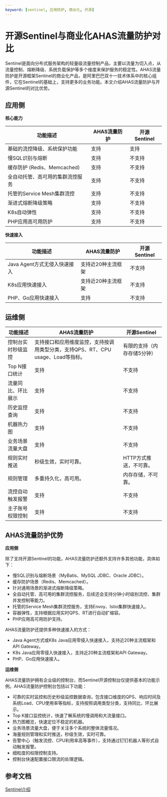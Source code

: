 ```yaml
---
keyword: [sentinel, 应用防护, 商业化, 开源]
---
```


# 开源Sentinel与商业化AHAS流量防护对比

Sentinel是面向分布式服务架构的轻量级流量控制产品，主要以流量为切入点，从流量控制、熔断降级、系统负载保护等多个维度来保护服务的稳定性。AHAS流量防护是开源框架Sentinel的商业化产品，是阿里巴巴双十一技术体系中的核心组件，它在Sentinel的基础上，支持更多的业务功能。本文介绍AHAS流量防护与开源Sentinel的对比优势。

## 应用侧

**核心能力**

|功能描述|AHAS流量防护|开源Sentinel|
|----|--------|----------|
|基础的流控降级、系统保护功能|支持|支持|
|慢SQL识别与熔断|支持|不支持|
|缓存防护 \(Redis、Memcached\)|支持|不支持|
|全自动托管、高可用的集群流控服务|支持|不支持|
|托管的Service Mesh集群流控|支持|不支持|
|渐进式熔断降级策略|支持|不支持|
|K8s自动弹性|支持|不支持|
|PHP应用高可用防护|支持|不支持|

**快速接入**

|功能描述|AHAS流量防护|开源Sentinel|
|----|--------|----------|
|Java Agent方式无侵入快速接入|支持近20种主流框架|不支持|
|K8s应用快速接入|支持近20种主流框架|不支持|
|PHP、Go应用快速接入|支持|不支持|

## 运维侧

|功能描述|AHAS流量防护|开源Sentinel|
|----|--------|----------|
|控制台实时秒级监控|支持接口和应用维度监控，支持按调用类型分类，支持QPS、RT、CPU usage、Load等指标。|有限的支持（内存存储5分钟）|
|Top N接口统计|支持|不支持|
|流量同比、环比展示|支持|不支持|
|历史监控查询|支持|不支持|
|机器热力图|支持|不支持|
|业务场景流量大盘|支持|不支持|
|规则实时推送|秒级生效，实时可靠。|HTTP方式推送，不可靠。|
|规则管理|多重持久化，高可用。|内存存储，不可靠。|
|流控自动触发报警|支持|不支持|
|主子账号权限控制|支持|不支持|

## AHAS流量防护优势

**应用侧**

除了支持开源Sentinel的功能，AHAS流量防护还额外支持许多其他功能，具体如下：

-   慢SQL识别与熔断场景（MyBatis、MySQL JDBC、Oracle JDBC）。
-   缓存防护场景（Redis、Memcached）。
-   针对通用场景的渐进式熔断降级策略。
-   全自动托管、高可用的集群流控服务，后续还会支持分钟小时级别流控、集群并发控制等能力。
-   托管的Service Mesh集群流控服务，支持Envoy、Istio集群快速接入。
-   容器弹性，支持根据应用实时QPS、RT进行自动扩缩容。
-   PHP应用高可用防护支持。

AHAS流量防护还提供多种快速接入的方式：

-   Java Agent方式或K8s Java应用零侵入快速接入，支持近20种主流框架和API Gateway。
-   K8s Java应用零侵入快速接入，支持近20种主流框架和API Gateway。
-   PHP、Go应用快速接入。

**运维侧**

AHAS流量防护拥有企业级的控制台，而Sentinel开源控制台仅提供基本的功能示例。AHAS流量防护控制台包括以下功能：

-   可靠的实时监控和历史秒级监控数据查询，包含接口维度的QPS、响应时间及系统Load、CPU使用率等指标，支持按照调用类型分类，支持同比、环比展示。
-   Top K接口监控统计，快速了解系统的慢调用和大流量接口。
-   热力图概览，快速定位不稳定的机器。
-   业务场景流量大盘，便于关注多个系统的整体流量情况。
-   海量规则管理和实时推送，秒级生效，实时可靠。
-   告警中心（触发流控、CPU利用率高等事件），支持通过钉钉机器人等形式自动触发报警。
-   细粒度的权限控制支持。
-   控制台快速配置接口限流的处理逻辑。

## 参考文档

[Sentinel介绍](https://github.com/alibaba/Sentinel)


